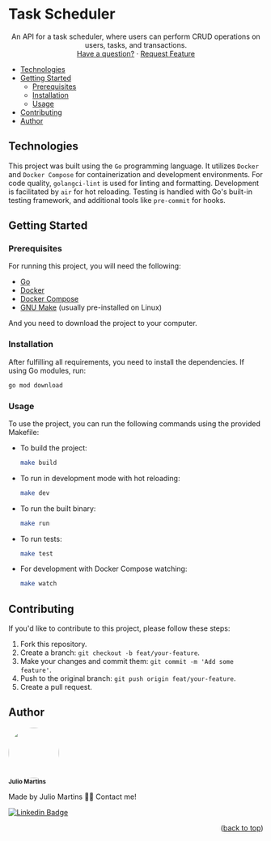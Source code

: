 <a name="readme-top"></a>

# Task Scheduler

<p align="center">
  An API for a task scheduler, where users can perform CRUD operations on users, tasks, and transactions.
  <br />
  <a href="https://github.com/eujuliu/taskscheduler/issues">Have a question?</a>
  ·
  <a href="https://github.com/eujuliu/taskscheduler/fork">Request Feature</a>
</p>

<ul>
  <li>
    <a href="#technologies">Technologies</a>
  </li>
  <li>
    <a href="#getting-started">Getting Started</a>
    <ul>
      <li><a href="#prerequisites">Prerequisites</a></li>
      <li><a href="#installation">Installation</a></li>
      <li><a href="#usage">Usage</a></li>
    </ul>
  </li>
  <li><a href="#contributing">Contributing</a></li>
  <li><a href="#author">Author</a></li>
</ul>

## Technologies

This project was built using the `Go` programming language. It utilizes `Docker` and `Docker Compose` for containerization and development environments. For code quality, `golangci-lint` is used for linting and formatting. Development is facilitated by `air` for hot reloading. Testing is handled with Go's built-in testing framework, and additional tools like `pre-commit` for hooks.

## Getting Started

### Prerequisites

For running this project, you will need the following:

- [Go](https://golang.org/dl/)
- [Docker](https://www.docker.com/)
- [Docker Compose](https://docs.docker.com/compose/)
- [GNU Make](https://www.gnu.org/software/make/) (usually pre-installed on Linux)

And you need to download the project to your computer.

### Installation

After fulfilling all requirements, you need to install the dependencies. If using Go modules, run:

```bash
go mod download
```

### Usage

To use the project, you can run the following commands using the provided Makefile:

- To build the project:

  ```bash
  make build
  ```

- To run in development mode with hot reloading:

  ```bash
  make dev
  ```

- To run the built binary:

  ```bash
  make run
  ```

- To run tests:

  ```bash
  make test
  ```

- For development with Docker Compose watching:
  ```bash
  make watch
  ```

## Contributing

If you'd like to contribute to this project, please follow these steps:

1. Fork this repository.
2. Create a branch: `git checkout -b feat/your-feature`.
3. Make your changes and commit them: `git commit -m 'Add some feature'`.
4. Push to the original branch: `git push origin feat/your-feature`.
5. Create a pull request.

## Author

<img style="border-radius: 50%;" src="https://avatars.githubusercontent.com/u/49854105?v=4" width="100px;" alt=""/>
<br />
<sub><b>Julio Martins</b></sub></a>

Made by Julio Martins 👋🏽 Contact me!

[![Linkedin Badge](https://img.shields.io/badge/-@ojuliomartins-1262BF?style=for-the-badge&labelColor=1262BF&logo=linkedin&logoColor=white)](https://www.linkedin.com/in/ojuliomartins/)

<p align="right">(<a href="#readme-top">back to top</a>)</p>
